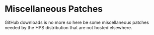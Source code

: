 # Miscellaneous Patches

GitHub downloads is no more so here be some miscellaneous patches needed by the HPS distribution that are not hosted elsewhere.
